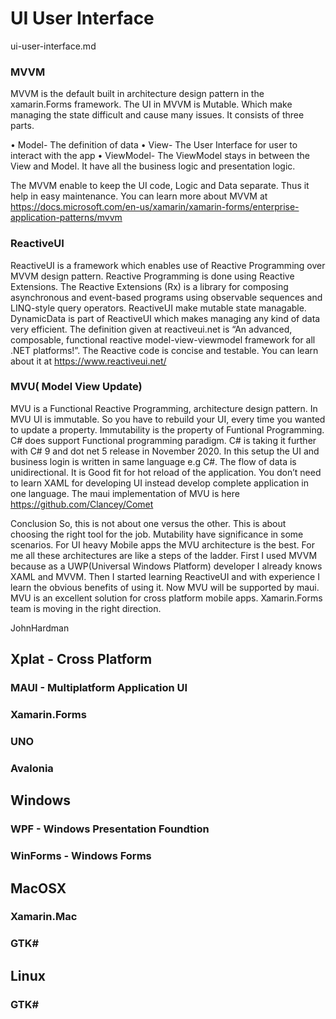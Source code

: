 # UI User Interface

ui-user-interface.md

### MVVM

MVVM is the default built in architecture design pattern in the xamarin.Forms framework. 
The UI in MVVM is Mutable. 
Which make managing the state difficult and cause many issues. It consists of three parts.

• Model- The definition of data
• View- The User Interface for user to interact with the app
• ViewModel- The ViewModel stays in between the View and Model. It have all the business logic and presentation logic.

The MVVM enable to keep the UI code, Logic and Data separate. Thus it help in easy maintenance.
You can learn more about MVVM at https://docs.microsoft.com/en-us/xamarin/xamarin-forms/enterprise-application-patterns/mvvm

### ReactiveUI

ReactiveUI is a framework which enables use of Reactive Programming over MVVM design pattern. Reactive Programming is 
done using Reactive Extensions. The Reactive Extensions (Rx) is a library for composing asynchronous and event-based programs 
using observable sequences and LINQ-style query operators. ReactiveUI make mutable state managable. DynamicData is part of 
ReactiveUI which makes managing any kind of data very efficient. The definition given at reactiveui.net is “An advanced, 
composable, functional reactive model-view-viewmodel framework for all .NET platforms!”. The Reactive code is concise and 
testable. You can learn about it at https://www.reactiveui.net/

### MVU( Model View Update)

MVU is a Functional Reactive Programming, architecture design pattern. In MVU UI is immutable. So you have to rebuild your 
UI, every time you wanted to update a property. Immutability is the property of Funtional Programming. C# does support 
Functional programming paradigm. C# is taking it further with C# 9 and dot net 5 release in November 2020.
In this setup the UI and business login is written in same language e.g C#. The flow of data is unidirectional. It is Good 
fit for hot reload of the application. You don’t need to learn XAML for developing UI instead develop complete application 
in one language. The maui implementation of MVU is here https://github.com/Clancey/Comet

Conclusion
So, this is not about one versus the other. This is about choosing the right tool for the job. Mutability have significance in some scenarios. For UI heavy Mobile apps the MVU architecture is the best. For me all these architectures are like a steps of the ladder. First I used MVVM because as a UWP(Universal Windows Platform) developer I already knows XAML and MVVM. Then I started learning ReactiveUI and with experience I learn the obvious benefits of using it. Now MVU will be supported by maui. MVU is an excellent solution for cross platform mobile apps. Xamarin.Forms team is moving in the right direction.

JohnHardman

## Xplat - Cross Platform

### MAUI - Multiplatform Application UI

### Xamarin.Forms

### UNO 

### Avalonia


## Windows

### WPF - Windows Presentation Foundtion 

### WinForms - Windows Forms

## MacOSX

### Xamarin.Mac

### GTK#


## Linux

### GTK#

